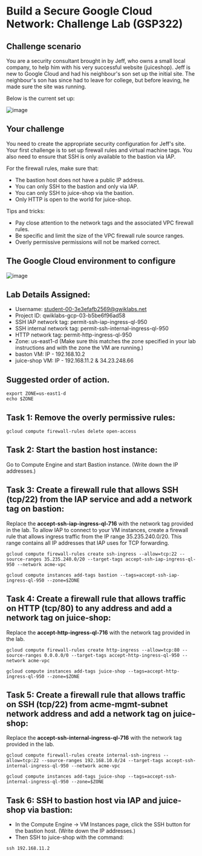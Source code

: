 # Build a Secure Google Cloud Network: Challenge Lab (GSP322)

## Challenge scenario
You are a security consultant brought in by Jeff, who owns a small local company, to help him with his very successful website (juiceshop). Jeff is new to Google Cloud and had his neighbour's son set up the initial site. The neighbour's son has since had to leave for college, but before leaving, he made sure the site was running.

Below is the current set up:

![image](https://github.com/rianelis/GCP/assets/31323104/f5b4d5af-018d-452b-afc7-f16c2ae92b68)

## Your challenge
You need to create the appropriate security configuration for Jeff's site. Your first challenge is to set up firewall rules and virtual machine tags. You also need to ensure that SSH is only available to the bastion via IAP.

For the firewall rules, make sure that:

- The bastion host does not have a public IP address.
- You can only SSH to the bastion and only via IAP.
- You can only SSH to juice-shop via the bastion.
- Only HTTP is open to the world for juice-shop.

Tips and tricks:

- Pay close attention to the network tags and the associated VPC firewall rules.
- Be specific and limit the size of the VPC firewall rule source ranges.
- Overly permissive permissions will not be marked correct.

## The Google Cloud environment to configure

![image](https://github.com/rianelis/GCP/assets/31323104/f1a7a1bf-f3dd-42d5-a2ce-14f95741a910)

## Lab Details Assigned:

- Username: student-00-3e3efafb2569@qwiklabs.net
- Project ID: qwiklabs-gcp-03-b5be6f96ad58
- SSH IAP network tag: permit-ssh-iap-ingress-ql-950
- SSH internal network tag: permit-ssh-internal-ingress-ql-950
- HTTP network tag: permit-http-ingress-ql-950
- Zone: us-east1-d (Make sure this matches the zone specified in your lab instructions and with the zone the VM are running.)
- baston VM: IP - 192.168.10.2
- juice-shop VM: IP - 192.168.11.2 & 34.23.248.66


## Suggested order of action.

```
export ZONE=us-east1-d
echo $ZONE
```

## Task 1: Remove the overly permissive rules:
```
gcloud compute firewall-rules delete open-access
```


## Task 2: Start the bastion host instance: 
Go to Compute Engine and start Bastion instance. (Write down the IP addresses.)

## Task 3: Create a firewall rule that allows SSH (tcp/22) from the IAP service and add a network tag on bastion: 
Replace the **accept-ssh-iap-ingress-ql-716** with the network tag provided in the lab. To allow IAP to connect to your VM instances, create a firewall rule that allows ingress traffic from the IP range 35.235.240.0/20. This range contains all IP addresses that IAP uses for TCP forwarding.

```
gcloud compute firewall-rules create ssh-ingress --allow=tcp:22 --source-ranges 35.235.240.0/20 --target-tags accept-ssh-iap-ingress-ql-950 --network acme-vpc

gcloud compute instances add-tags bastion --tags=accept-ssh-iap-ingress-ql-950 --zone=$ZONE
```


## Task 4: Create a firewall rule that allows traffic on HTTP (tcp/80) to any address and add a network tag on juice-shop: 
Replace the **accept-http-ingress-ql-716** with the network tag provided in the lab. 

```
gcloud compute firewall-rules create http-ingress --allow=tcp:80 --source-ranges 0.0.0.0/0 --target-tags accept-http-ingress-ql-950 --network acme-vpc

gcloud compute instances add-tags juice-shop --tags=accept-http-ingress-ql-950 --zone=$ZONE
```

## Task 5: Create a firewall rule that allows traffic on SSH (tcp/22) from acme-mgmt-subnet network address and add a network tag on juice-shop:
Replace the **accept-ssh-internal-ingress-ql-716** with the network tag provided in the lab. 

```
gcloud compute firewall-rules create internal-ssh-ingress --allow=tcp:22 --source-ranges 192.168.10.0/24 --target-tags accept-ssh-internal-ingress-ql-950 --network acme-vpc

gcloud compute instances add-tags juice-shop --tags=accept-ssh-internal-ingress-ql-950 --zone=$ZONE
```

## Task 6: SSH to bastion host via IAP and juice-shop via bastion:
- In the Compute Engine -> VM Instances page, click the SSH button for the bastion host. (Write down the IP addresses.)
- Then SSH to juice-shop with the command:
  
```
ssh 192.168.11.2
```
